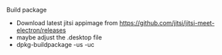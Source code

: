 Build package

* Download latest jitsi appimage from https://github.com/jitsi/jitsi-meet-electron/releases
* maybe adjust the .desktop file
* dpkg-buildpackage -us -uc
